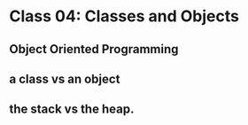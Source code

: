 # Class 04: Classes and Objects

##  Object Oriented Programming

##  a class vs an object

## the stack vs the heap.